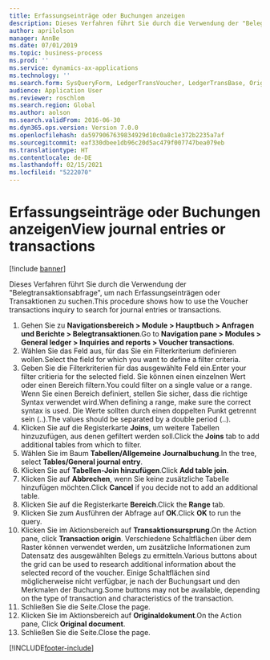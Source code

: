 ```yaml
---
title: Erfassungseinträge oder Buchungen anzeigen
description: Dieses Verfahren führt Sie durch die Verwendung der "Belegtransaktionsabfrage", um nach Erfassungseinträgen oder Transaktionen zu suchen.
author: aprilolson
manager: AnnBe
ms.date: 07/01/2019
ms.topic: business-process
ms.prod: ''
ms.service: dynamics-ax-applications
ms.technology: ''
ms.search.form: SysQueryForm, LedgerTransVoucher, LedgerTransBase, Originaldocuments
audience: Application User
ms.reviewer: roschlom
ms.search.region: Global
ms.author: aolson
ms.search.validFrom: 2016-06-30
ms.dyn365.ops.version: Version 7.0.0
ms.openlocfilehash: da5979067639834929d10c0a8c1e372b2235a7af
ms.sourcegitcommit: eaf330dbee1db96c20d5ac479f007747bea079eb
ms.translationtype: HT
ms.contentlocale: de-DE
ms.lasthandoff: 02/15/2021
ms.locfileid: "5222070"
---
```

# <a name="view-journal-entries-or-transactions"></a><span data-ttu-id="23c16-103">Erfassungseinträge oder Buchungen anzeigen</span><span class="sxs-lookup"><span data-stu-id="23c16-103">View journal entries or transactions</span></span>

[!include [banner](../../includes/banner.md)]

<span data-ttu-id="23c16-104">Dieses Verfahren führt Sie durch die Verwendung der "Belegtransaktionsabfrage", um nach Erfassungseinträgen oder Transaktionen zu suchen.</span><span class="sxs-lookup"><span data-stu-id="23c16-104">This procedure shows how to use the Voucher transactions inquiry to search for journal entries or transactions.</span></span>

1. <span data-ttu-id="23c16-105">Gehen Sie zu **Navigationsbereich > Module > Hauptbuch > Anfragen und Berichte > Belegtransaktionen**.</span><span class="sxs-lookup"><span data-stu-id="23c16-105">Go to **Navigation pane > Modules > General ledger > Inquiries and reports > Voucher transactions**.</span></span>
2. <span data-ttu-id="23c16-106">Wählen Sie das Feld aus, für das Sie ein Filterkriterium definieren wollen.</span><span class="sxs-lookup"><span data-stu-id="23c16-106">Select the field for which you want to define a filter criteria.</span></span>
3. <span data-ttu-id="23c16-107">Geben Sie die Filterkriterien für das ausgewählte Feld ein.</span><span class="sxs-lookup"><span data-stu-id="23c16-107">Enter your filter critieria for the selected field.</span></span> <span data-ttu-id="23c16-108">Sie können einen einzelnen Wert oder einen Bereich filtern.</span><span class="sxs-lookup"><span data-stu-id="23c16-108">You could filter on a single value or a range.</span></span> <span data-ttu-id="23c16-109">Wenn Sie einen Bereich definiert, stellen Sie sicher, dass die richtige Syntax verwendet wird.</span><span class="sxs-lookup"><span data-stu-id="23c16-109">When defining a range, make sure the correct syntax is used.</span></span> <span data-ttu-id="23c16-110">Die Werte sollten durch einen doppelten Punkt getrennt sein (..).</span><span class="sxs-lookup"><span data-stu-id="23c16-110">The values should be separated by a double period (..).</span></span>  
4. <span data-ttu-id="23c16-111">Klicken Sie auf die Registerkarte **Joins**, um weitere Tabellen hinzuzufügen, aus denen gefiltert werden soll.</span><span class="sxs-lookup"><span data-stu-id="23c16-111">Click the **Joins** tab to add additional tables from which to filter.</span></span>
5. <span data-ttu-id="23c16-112">Wählen Sie im Baum **Tabellen/Allgemeine Journalbuchung**.</span><span class="sxs-lookup"><span data-stu-id="23c16-112">In the tree, select **Tables/General journal entry**.</span></span>
6. <span data-ttu-id="23c16-113">Klicken Sie auf **Tabellen-Join hinzufügen**.</span><span class="sxs-lookup"><span data-stu-id="23c16-113">Click **Add table join**.</span></span>
7. <span data-ttu-id="23c16-114">Klicken Sie auf **Abbrechen**, wenn Sie keine zusätzliche Tabelle hinzufügen möchten.</span><span class="sxs-lookup"><span data-stu-id="23c16-114">Click **Cancel** if you decide not to add an additional table.</span></span>
8. <span data-ttu-id="23c16-115">Klicken Sie auf die Registerkarte **Bereich**.</span><span class="sxs-lookup"><span data-stu-id="23c16-115">Click the **Range** tab.</span></span>
9. <span data-ttu-id="23c16-116">Klicken Sie zum Ausführen der Abfrage auf **OK**.</span><span class="sxs-lookup"><span data-stu-id="23c16-116">Click **OK** to run the query.</span></span>
10. <span data-ttu-id="23c16-117">Klicken Sie im Aktionsbereich auf **Transaktionsursprung**.</span><span class="sxs-lookup"><span data-stu-id="23c16-117">On the Action pane, click **Transaction origin**.</span></span> <span data-ttu-id="23c16-118">Verschiedene Schaltflächen über dem Raster können verwendet werden, um zusätzliche Informationen zum Datensatz des ausgewählten Belegs zu ermitteln.</span><span class="sxs-lookup"><span data-stu-id="23c16-118">Various buttons about the grid can be used to research additional information about the selected record of the voucher.</span></span> <span data-ttu-id="23c16-119">Einige Schaltflächen sind möglicherweise nicht verfügbar, je nach der Buchungsart und den Merkmalen der Buchung.</span><span class="sxs-lookup"><span data-stu-id="23c16-119">Some buttons may not be available, depending on the type of transaction and characteristics of the transaction.</span></span>
11. <span data-ttu-id="23c16-120">Schließen Sie die Seite.</span><span class="sxs-lookup"><span data-stu-id="23c16-120">Close the page.</span></span>
12. <span data-ttu-id="23c16-121">Klicken Sie im Aktionsbereich auf **Originaldokument**.</span><span class="sxs-lookup"><span data-stu-id="23c16-121">On the Action pane, Click **Original document**.</span></span>
13. <span data-ttu-id="23c16-122">Schließen Sie die Seite.</span><span class="sxs-lookup"><span data-stu-id="23c16-122">Close the page.</span></span>



[!INCLUDE[footer-include](../../../includes/footer-banner.md)]